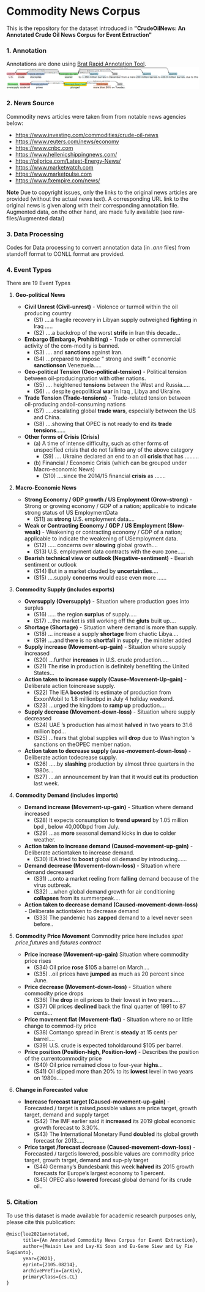 # Commodity News Corpus

This is the repository for the dataset introduced in **"CrudeOilNews: An Annotated Crude Oil News Corpus for Event Extraction"**

### 1. Annotation
Annotations are done using [Brat Rapid Annotation Tool](https://brat.nlplab.org/). 
 ![annotation](brat_annotation.png)
 
### 2. News Source
Commodity news articles were taken from from notable news agencies below:
* https://www.investing.com/commodities/crude-oil-news
* https://www.reuters.com/news/economy
* https://www.cnbc.com
* https://www.hellenicshippingnews.com/
* https://oilprice.com/Latest-Energy-News/
* https://www.marketwatch.com
* https://www.marketpulse.com
* https://www.fxempire.com/news/

**Note** Due to copyright issues, only the links to the original news articles are provided (without the actual news text). A corresponding URL link to the original news is given along with their corresponding annotation file. Augmented data, on the other hand, are made fully available (see raw-files/Augmented data/)

### 3. Data Processing 
Codes for Data processing to convert annotation data (in *.ann* files) from standoff format to CONLL format are provided.

    
### 4. Event Types
There are 19 Event Types
1. **Geo-political News**
   * **Civil Unrest (Civil-unrest)** - Violence or turmoil within the oil producing country
      * (S1) ....a fragile recovery in Libyan supply outweighed **fighting** in Iraq .....
      * (S2) ....a backdrop of the worst **strife** in Iran this decade...
   * **Embargo (Embargo, Prohibiting)** - Trade or other commercial activity of the com-modity is banned.
      * (S3) .... and **sanctions** against Iran.
      * (S4) ...prepared to impose “ strong and swift ” economic **sanctionson** Venezuela.....
   * **Geo-political Tension (Geo-political-tension)** - Political tension between oil-producingnation with other nations.
      * (S5) .... heightened **tensions** between the West and Russia..... 
      * (S6) ... despite geopolitical **war** in Iraq , Libya and Ukraine.
   * **Trade Tension (Trade-tensions)** - Trade-related tension between oil-producing andoil-consuming nations
      * (S7) .....escalating global **trade wars**, especially between the US and China. 
      * (S8) ....showing that OPEC is not ready to end its **trade tensions**......
   * **Other forms of Crisis (Crisis)**
      * (a) A time of intense difficulty, such as other forms of unspecified crisis that do not fallinto any of the above category
         * (S9)  .... Ukraine declared an end to an oil **crisis** that has .........
      * (b) Financial / Economic Crisis (which can be grouped under Macro-economic News)
         * (S10)  ....since the 2014/15 financial **crisis** as .......
   
2. **Macro-Economic News**
   * **Strong Economy / GDP growth / US Employment (Grow-strong)** - Strong or growing economy / GDP of a nation; applicable to indicate strong status of US EmploymentData
      * (S11) as **strong** U.S. employment data.... 
   * **Weak or Contracting Economy / GDP / US Employment (Slow-weak)** - Weakening or contracting economy / GDP of a nation; applicable to indicate the weakening of USemployment data.
      * (S12) ..... concerns over **slowing** global growth.... 
      * (S13) U.S. employment data contracts with the euro zone.....
   * **Bearish technical view or outlook (Negative-sentiment)** - Bearish sentiment or outlook
      * (S14) But in a market clouded by **uncertainties**.... 
      * (S15) ....supply **concerns** would ease even more ......
 
3. **Commodity Supply (includes exports)**
   * **Oversupply (Oversupply)** - Situation where production goes into surplus
      * (S16) ..... the region **surplus** of supply.....
      * (S17) ...the market is still working off the **gluts** built up....
   * **Shortage (Shortage)** - Situation where demand is more than supply.
      * (S18) ... increase a supply **shortage** from chaotic Libya.... 
      * (S19) ....and there is no **shortfall** in supply , the minister added
   * **Supply increase (Movement-up-gain)** - Situation where supply increased
      * (S20) ...further **increases** in U.S. crude production..... 
      * (S21) The **rise** in production is definitely benefiting the United States...
   * **Action taken to increase supply (Cause-Movement-Up-gain)** - Deliberate action toincrease supply.
      * (S22) The IEA **boosted** its estimate of production from ExxonMobil to 1.8 millionbpd in July 4 holiday weekend.
      * (S23) ...urged the kingdom to **ramp up** production....
   * **Supply decrease (Movement-down-loss)** - Situation where supply decreased
      * (S24) UAE ’s production has almost **halved** in two years to 31.6 million bpd... 
      * (S25) ...fears that global supplies will **drop** due to Washington ’s sanctions on theOPEC member nation.
   * **Action taken to decrease supply (ause-movement-down-loss)** - Deliberate action todecrease supply.
      * (S26) .....by **slashing** production by almost three quarters in the 1980s...  
      * (S27) ....an announcement by Iran that it would **cut** its production last week.
   
4. **Commodity Demand (includes imports)**
   * **Demand increase (Movement-up-gain)** - Situation where demand increased 
      * (S28) It expects consumption to **trend upward** by 1.05 million bpd , below 40,000bpd from July.
      * (S29) ...as **more** seasonal demand kicks in due to colder weather.
   * **Action taken to increase demand (Caused-movement-up-gain)** - Deliberate actiontaken to increase demand.
      * (S30) IEA tried to **boost** global oil demand by introducing......
   * **Demand decrease (Movement-down-loss)** - Situation where demand decreased
      * (S31) ...onto a market reeling from **falling** demand because of the virus outbreak. 
      * (S32) ...when global demand growth for air conditioning **collapses** from its summerpeak....
   * **Action taken to decrease demand (Caused-movement-down-loss)** - Deliberate actiontaken to decrease demand
      * (S33)  The pandemic has **zapped** demand to a level never seen before..
   
5. **Commodity Price Movement**
   Commodity price here includes *spot price*,*futures* and *futures contract*
   * **Price increase (Movement-up-gain)** Situation where commodity price rises
      * (S34) Oil price **rose** $105 a barrel on March.... 
      * (S35) ..oil prices have **jumped** as much as 20 percent since June.
   * **Price decrease (Movement-down-loss)** - Situation where commodity price drops
      * (S36) The **drop** in oil prices to their lowest in two years..... 
      * (S37) Oil prices **declined** back the final quarter of 1991 to 87 cents...
   * **Price movement flat (Movement-flat)** - Situation where no or little change to commod-ity price
      * (S38) Contango spread in Brent is **steady** at 15 cents per barrel.... 
      * (S39) U.S. crude is expected toholdaround $105 per barrel.
   * **Price position (Position-high, Position-low)** - Describes the position of the currentcommodity price
      * (S40) Oil price remained close to four-year **highs**...
      * (S41) Oil slipped more than 20% to its **lowest** level in two years on 1980s.... 
   
6. **Change in Forecasted value**
   * **Increase forecast target (Caused-movement-up-gain)** - Forecasted / target is raised,possible values are price target, growth target, demand and supply target
      * (S42) The IMF earlier said it **increased** its 2019 global economic growth forecast to 3.30%. 
      * (S43) The International Monetary Fund **doubled** its global growth forecast for 2013.....
   * **Price target /forecast decrease (Caused-movement-down-loss)** - Forecasted / targetis lowered, possible values are commodity price target, growth target, demand and sup-ply target
      * (S44) Germany’s Bundesbank this week **halved** its 2015 growth forecasts for Europe’s largest economy to 1 percent. 
      * (S45) OPEC also **lowered** forecast global demand for its crude oil..   
 

### 5. Citation
To use this dataset is made available for academic research purposes only, please cite this publication:
```
@misc{lee2021annotated,
      title={An Annotated Commodity News Corpus for Event Extraction}, 
      author={Meisin Lee and Lay-Ki Soon and Eu-Gene Siew and Ly Fie Sugianto},
      year={2021},
      eprint={2105.08214},
      archivePrefix={arXiv},
      primaryClass={cs.CL}
}
```
